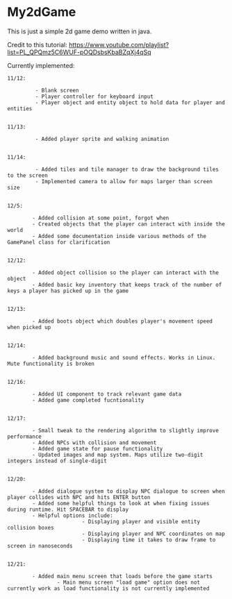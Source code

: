 # My2dGame

This is just a simple 2d game demo written in java.

Credit to this tutorial: https://www.youtube.com/playlist?list=PL_QPQmz5C6WUF-pOQDsbsKbaBZqXj4qSq


Currently implemented:

    11/12:

             - Blank screen
             - Player controller for keyboard input
             - Player object and entity object to hold data for player and entities

    
    11/13:

             - Added player sprite and walking animation


    11/14:

             - Added tiles and tile manager to draw the background tiles to the screen
             - Implemented camera to allow for maps larger than screen size


    12/5:
            
            - Added collision at some point, forgot when
            - Created objects that the player can interact with inside the world
            - Added some documentation inside various methods of the GamePanel class for clarification 


    12/12:

            - Added object collision so the player can interact with the object
            - Added basic key inventory that keeps track of the number of keys a player has picked up in the game


    12/13:

            - Added boots object which doubles player's movement speed when picked up
            
            
    12/14:
    
            - Added background music and sound effects. Works in Linux. Mute functionality is broken
            
            
    12/16:
    
            - Added UI component to track relevant game data    
            - Added game completed fucntionality
            
            
    12/17:
    
            - Small tweak to the rendering algorithm to slightly improve performance
            - Added NPCs with collision and movement
            - Added game state for pause functionality
            - Updated images and map system. Maps utilize two-digit integers instead of single-digit
       
       
    12/20:
    
            - Added dialogue system to display NPC dialogue to screen when player collides with NPC and hits ENTER button
            - Added some helpful things to look at when fixing issues during runtime. Hit SPACEBAR to display
            - Helpful options include:
                            - Displaying player and visible entity collision boxes
                            - Displaying player and NPC coordinates on map
                            - Displaying time it takes to draw frame to screen in nanoseconds
    
    
    12/21:
    
            - Added main menu screen that loads before the game starts
                    - Main menu screen "load game" option does not currently work as load functionality is not currently implemented

